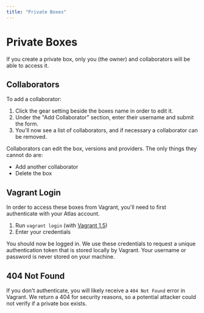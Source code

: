 ```yaml
---
title: "Private Boxes"
---
```

# Private Boxes

If you create a private box, only you (the owner) and collaborators
will be able to access it.

## Collaborators

To add a collaborator:

1. Click the gear setting beside the boxes name in order to edit it.
2. Under the "Add Collaborator" section, enter their username and
submit the form.
3. You'll now see a list of collaborators, and if necessary a collaborator
can be removed.

Collaborators can edit the box, versions and providers. The only
things they cannot do are:

- Add another collaborator
- Delete the box

## Vagrant Login

In order to access these boxes from Vagrant, you'll need to first
authenticate with your Atlas account.

1. Run `vagrant login` (with [Vagrant 1.5](/help/cloud/vagrant-1-5))
2. Enter your credentials

You should now be logged in. We use these credentials to request
a unique authentication token that is stored locally by Vagrant. Your
username or password is never stored on your machine.

## 404 Not Found

If you don't authenticate, you will likely receive a `404 Not Found`
error in Vagrant. We return a 404 for security reasons, so a potential
attacker could not verify if a private box exists.
